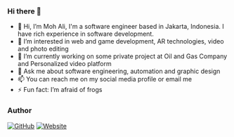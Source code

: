 ### Hi there 👋

- 👋 Hi, I’m Moh Ali, I'm a software engineer based in Jakarta, Indonesia. I have rich experience in software development.
- 👀 I’m interested in web and game development, AR technologies, video and photo editing
- 🔭 I’m currently working on some private project at Oil and Gas Company and Personalized video platform
- 💬 Ask me about software engineering, automation and graphic design
- 📫 You can reach me on my social media profile or email me
- ⚡ Fun fact: I’m afraid of frogs


### Author
[![GitHub](https://img.shields.io/badge/Moh%20Ali%20-%20ID-%23121011.svg?style=for-the-badge&logo=github&logoColor=white)](https://github.com/mohali-id) [![Website](https://img.shields.io/badge/https%3A%2F%2Fmohali.id-%23121011.svg?style=for-the-badge&logo=firefox&logoColor=white)](https://mohali.id)
